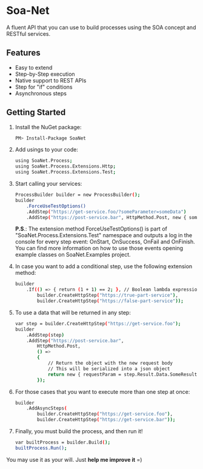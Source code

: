 # Soa-Net
A fluent API that you can use to build processes using the SOA concept and RESTful services.

## Features
* Easy to extend
* Step-by-Step execution
* Native support to REST APIs
* Step for "if" conditions
* Asynchronous steps

## Getting Started
1) Install the NuGet package: 
    ```sh
    PM> Install-Package SoaNet
    ```

2) Add usings to your code:
    ```sh
    using SoaNet.Process;
    using SoaNet.Process.Extensions.Http;
    using SoaNet.Process.Extensions.Test;
    ```
    
3) Start calling your services:
    ```sh
    ProcessBuilder builder = new ProcessBuilder();
    builder
        .ForceUseTestOptions() 
        .AddStep("https://get-service.foo/?someParameter=someData")
        .AddStep("https://post-service.bar", HttpMethod.Post, new { someParameter = "someData" });
    ```
    
    **P.S**.: The extension method ForceUseTestOptions() is part of "SoaNet.Process.Extensions.Test" namespace and outputs a log in the console for every step event: OnStart, OnSuccess, OnFail and OnFinish. You can find more information on how to use those events opening example classes on SoaNet.Examples project.

4) In case you want to add a conditional step, use the following extension method:
    ```sh
    builder
        .If(() => { return (1 + 1) == 2; }, // Boolean lambda expression
            builder.CreateHttpStep("https://true-part-service"),    
            builder.CreateHttpStep("https://false-part-service"));
    ```
    
5) To use a data that will be returned in any step:
    ```sh
    var step = builder.CreateHttpStep("https://get-service.foo");
    builder
        .AddStep(step)
        .AddStep("https://post-service.bar",
            HttpMethod.Post,
            () =>
            {
                // Return the object with the new request body
                // This will be serialized into a json object
                return new { requestParam = step.Result.Data.SomeResult };
            });
    ```
    
6) For those cases that you want to execute more than one step at once:    
    ```sh
    builder
        .AddAsyncSteps(
            builder.CreateHttpStep("https://get-service.foo"),
            builder.CreateHttpStep("https://get-service.bar"));
    ```

7) Finally, you must build the process, and then run it!
    ```sh
    var builtProcess = builder.Build();
    builtProcess.Run();
    ```

You may use it as your will. Just **help me improve it** =)
